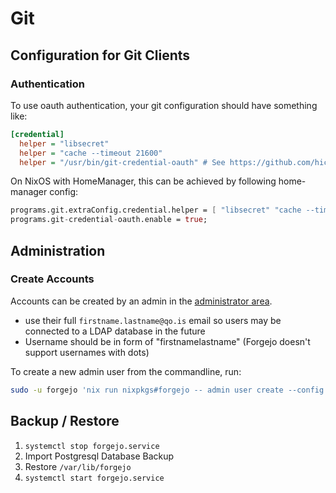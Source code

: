 # Git

## Configuration for Git Clients

### Authentication

To use oauth authentication, your git configuration should have something like:

```ini
[credential]
  helper = "libsecret"
  helper = "cache --timeout 21600"
  helper = "/usr/bin/git-credential-oauth" # See https://github.com/hickford/git-credential-oauth
```

On NixOS with HomeManager, this can be achieved by following home-manager config:

```nix
programs.git.extraConfig.credential.helper = [ "libsecret" "cache --timeout 21600" ];
programs.git-credential-oauth.enable = true;
```

## Administration

### Create Accounts

Accounts can be created by an admin in the [administrator area](https://git.qo.is/admin).

- use their full `firstname.lastname@qo.is` email so users may be connected to a LDAP database in the future
- Username should be in form of "firstnamelastname" (Forgejo doesn't support usernames with dots)

To create a new admin user from the commandline, run:

```bash
sudo -u forgejo 'nix run nixpkgs#forgejo -- admin user create --config ~custom/conf/app.ini --admin --email "xy.z@qo.is" --username firstnamelastname --password Chur7000'
```

## Backup / Restore

1. `systemctl stop forgejo.service`
1. Import Postgresql Database Backup
1. Restore `/var/lib/forgejo`
1. `systemctl start forgejo.service`

